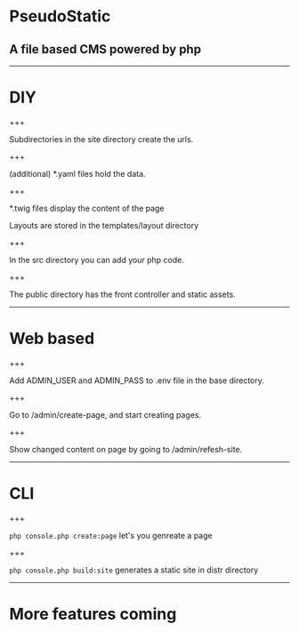# PseudoStatic

## A file based CMS powered by php

---

# DIY

+++

Subdirectories in the site directory create the urls.

+++

(additional) *.yaml files hold the data.  

+++

*.twig files display the content of the page

Layouts are stored in the templates/layout directory <!-- .element: class="fragment" -->

+++

In the src directory you can add your php code.

+++ 

The public directory has the front controller and static assets.

---

# Web based

+++

Add ADMIN_USER and ADMIN_PASS to .env file in the base directory.

+++

Go to /admin/create-page, and start creating pages.

+++

Show changed content on page by going to /admin/refesh-site.

---

# CLI

+++

`php console.php create:page` let's you genreate a page

+++

`php console.php build:site` generates a static site in distr directory
 
---
 
 # More features coming
